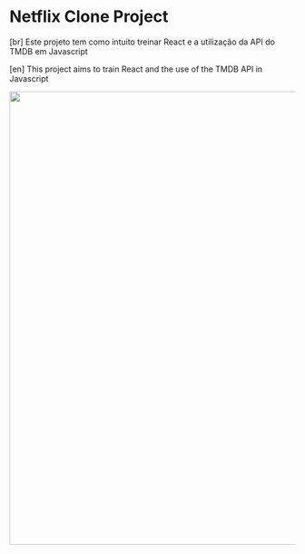 # Netflix Clone Project

[br]
Este projeto tem como intuito treinar React e a utilização da API do TMDB em Javascript

[en]
This project aims to train React and the use of the TMDB API in Javascript
 
 <p align="center">
    <img width="800" src="https://media.giphy.com/media/8tYHRm4gvSKaV0rjgd/giphy.gif">
 </p>